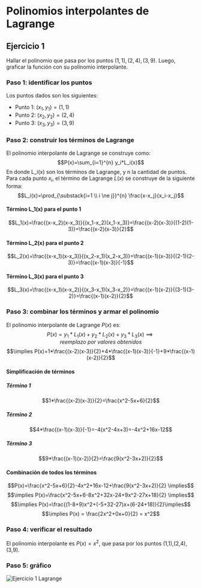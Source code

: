 # Polinomios interpolantes de Lagrange
## Ejercicio 1
Hallar el polinomio que pasa por los puntos $(1,1),(2,4),(3,9)$. Luego, graficar la función con su polinomio interpolante.
### Paso 1: identificar los puntos
Los puntos dados son los siguientes:
- Punto 1: $(x_1,y_1)=(1,1)$
- Punto 2: $(x_2,y_2)=(2,4)$
- Punto 3: $(x_3,y_3)=(3,9)$
### Paso 2: construir los términos de Lagrange
El polinomio interpolante de Lagrange se construye como:
$$P(x)=\sum_{i=1}^{n} y_i*L_i(x)$$
En donde L_i(x) son los términos de Lagrange, y n la cantidad de puntos.
Para cada punto $x_i$, el término de Lagrange $L(x)$ se construye de la siguiente forma:
$$L_i(x)=\prod_{\substack{i=1 \\ i \ne j}}^{n} \frac{x-x_j}{x_i-x_j}$$
#### Término L_1(x) para el punto 1
$$L_1(x)=\frac{(x-x_2)(x-x_3)}{(x_1-x_2)(x_1-x_3)}=\frac{(x-2)(x-3)}{(1-2)(1-3)}=\frac{(x-2)(x-3)}{2}$$
#### Término L_2(x) para el punto 2
$$L_2(x)=\frac{(x-x_1)(x-x_3)}{(x_2-x_1)(x_2-x_3)}=\frac{(x-1)(x-3)}{(2-1)(2-3)}=\frac{(x-1)(x-3)}{-1}$$
#### Término L_3(x) para el punto 3
$$L_3(x)=\frac{(x-x_1)(x-x_2)}{(x_3-x_1)(x_3-x_2)}=\frac{(x-1)(x-2)}{(3-1)(3-2)}=\frac{(x-1)(x-2)}{2}$$
### Paso 3: combinar los términos y armar el polinomio
El polinomio interpolante de Lagrange $P(x)$ es:
$$P(x)=y_1*L_1(x)+y_2*L_2(x)+y_3*L_3(x) \implies reemplazo\ por\ valores\ obtenidos$$
$$\implies P(x)=1*\frac{(x-2)(x-3)}{2}+4*\frac{(x-1)(x-3)}{-1}+9*\frac{(x-1)(x-2)}{2}$$
#### Simplificación de términos
##### Término 1
$$1*\frac{(x-2)(x-3)}{2}=\frac{x^2-5x+6}{2}$$
##### Término 2
$$4*\frac{(x-1)(x-3)}{-1}=-4(x^2-4x+3)=-4x^2+16x-12$$
##### Término 3
$$9*\frac{(x-1)(x-2)}{2}=\frac{9(x^2-3x+2)}{2}$$
#### Combinación de todos los términos
$$P(x)=\frac{x^2-5x+6}{2}-4x^2+16x-12+\frac{9(x^2-3x+2)}{2} \implies$$
$$\implies P(x)=\frac{x^2-5x+6-8x^2+32x-24+9x^2-27x+18}{2} \implies$$
$$\implies P(x)=\frac{(1-8+9)x^2+(-5+32-27)x+(6-24+18)}{2}\implies$$
$$\implies P(x) = \frac{2x^2+0x+0}{2} = x^2$$
### Paso 4: verificar el resultado
El polinomio interpolante es $P(x)=x^2$, que pasa por los puntos (1,1),(2,4),(3,9).
### Paso 5: gráfico
![Ejercicio 1 Lagrange](https://i.imgur.com/csD5QZN.png)